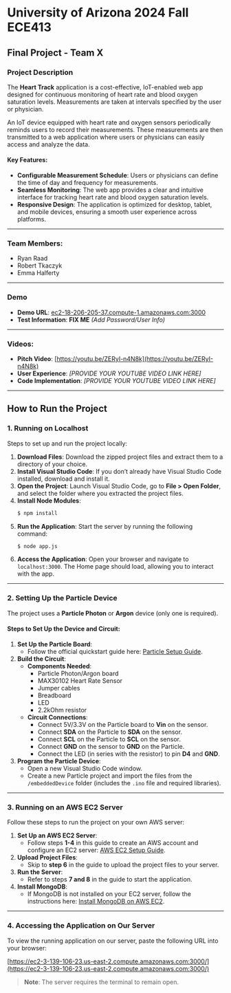 # University of Arizona 2024 Fall ECE413

## Final Project - Team X

### Project Description
The **Heart Track** application is a cost-effective, IoT-enabled web app designed for continuous monitoring of heart rate and blood oxygen saturation levels. Measurements are taken at intervals specified by the user or physician.

An IoT device equipped with heart rate and oxygen sensors periodically reminds users to record their measurements. These measurements are then transmitted to a web application where users or physicians can easily access and analyze the data.

#### Key Features:
- **Configurable Measurement Schedule**: Users or physicians can define the time of day and frequency for measurements.
- **Seamless Monitoring**: The web app provides a clear and intuitive interface for tracking heart rate and blood oxygen saturation levels.
- **Responsive Design**: The application is optimized for desktop, tablet, and mobile devices, ensuring a smooth user experience across platforms.

---

### Team Members:
- Ryan Raad
- Robert Tkaczyk
- Emma Halferty

---

### Demo
- **Demo URL**: [ec2-18-206-205-37.compute-1.amazonaws.com:3000](http://ec2-18-206-205-37.compute-1.amazonaws.com:3000)
- **Test Information**: **FIX ME** *(Add Password/User Info)*

---

### Videos:
- **Pitch Video**: [https://youtu.be/ZERyI-n4N8k](https://youtu.be/ZERyI-n4N8k)
- **User Experience**: *[PROVIDE YOUR YOUTUBE VIDEO LINK HERE]*
- **Code Implementation**: *[PROVIDE YOUR YOUTUBE VIDEO LINK HERE]*

---

## How to Run the Project

### 1. Running on Localhost
Steps to set up and run the project locally:
1. **Download Files**: Download the zipped project files and extract them to a directory of your choice.
2. **Install Visual Studio Code**: If you don’t already have Visual Studio Code installed, download and install it.
3. **Open the Project**: Launch Visual Studio Code, go to **File > Open Folder**, and select the folder where you extracted the project files.
4. **Install Node Modules**:
   ```bash
   $ npm install
   ```
5. **Run the Application**: Start the server by running the following command:
   ```bash
   $ node app.js
   ```
6. **Access the Application**: Open your browser and navigate to `localhost:3000`. The Home page should load, allowing you to interact with the app.

---

### 2. Setting Up the Particle Device
The project uses a **Particle Photon** or **Argon** device (only one is required).

#### Steps to Set Up the Device and Circuit:
1. **Set Up the Particle Board**:
   - Follow the official quickstart guide here: [Particle Setup Guide](https://docs.particle.io/).
2. **Build the Circuit**:
   - **Components Needed**:
     - Particle Photon/Argon board
     - MAX30102 Heart Rate Sensor
     - Jumper cables
     - Breadboard
     - LED
     - 2.2kOhm resistor
   - **Circuit Connections**:
     - Connect 5V/3.3V on the Particle board to **Vin** on the sensor.
     - Connect **SDA** on the Particle to **SDA** on the sensor.
     - Connect **SCL** on the Particle to **SCL** on the sensor.
     - Connect **GND** on the sensor to **GND** on the Particle.
     - Connect the LED (in series with the resistor) to pin **D4** and **GND**.
3. **Program the Particle Device**:
   - Open a new Visual Studio Code window.
   - Create a new Particle project and import the files from the `/embeddedDevice` folder (includes the `.ino` file and required libraries).

---

### 3. Running on an AWS EC2 Server
Follow these steps to run the project on your own AWS server:

1. **Set Up an AWS EC2 Server**:
   - Follow steps **1-4** in this guide to create an AWS account and configure an EC2 server: [AWS EC2 Setup Guide](https://docs.aws.amazon.com/).
2. **Upload Project Files**:
   - Skip to **step 6** in the guide to upload the project files to your server.
3. **Run the Server**:
   - Refer to steps **7 and 8** in the guide to start the application.
4. **Install MongoDB**:
   - If MongoDB is not installed on your EC2 server, follow the instructions here: [Install MongoDB on AWS EC2](https://docs.mongodb.com/).

---

### 4. Accessing the Application on Our Server
To view the running application on our server, paste the following URL into your browser:

[https://ec2-3-139-106-23.us-east-2.compute.amazonaws.com:3000/](https://ec2-3-139-106-23.us-east-2.compute.amazonaws.com:3000/)

> **Note**: The server requires the terminal to remain open.
